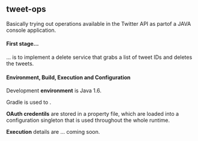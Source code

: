 ## tweet-ops
Basically trying out operations available in the Twitter API as partof a JAVA console application. 

#### First stage...

... is to implement a delete service that grabs a list of tweet IDs and deletes the tweets.

#### Environment, Build, Execution and Configuration

Development <b>environment</b> is Java 1.6. 

Gradle is used to <build>. 

<b>OAuth credentils</b> are stored in a property file, which are loaded into a configuration singleton that is used throughout the whole runtime. 

<b>Execution</b> details are ... coming soon.

